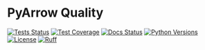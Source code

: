 # PyArrow Quality

[![Tests Status](https://img.shields.io/github/actions/workflow/status/esadek/arrowquality/ci.yml?label=tests)](https://github.com/esadek/arrowquality/actions/workflows/ci.yml)
[![Test Coverage](https://img.shields.io/codecov/c/gh/esadek/arrowquality)](https://codecov.io/gh/esadek/arrowquality)
[![Docs Status](https://img.shields.io/github/actions/workflow/status/esadek/arrowquality/pages%2Fpages-build-deployment?label=docs)](https://github.com/esadek/arrowquality/actions/workflows/pages/pages-build-deployment)
[![Python Versions](https://img.shields.io/badge/python-3.10_%7C_3.11_%7C_3.12_%7C_3.13-blue)](https://www.python.org/downloads)
[![License](https://img.shields.io/github/license/esadek/arrowquality)](LICENSE)
[![Ruff](https://img.shields.io/endpoint?url=https://raw.githubusercontent.com/astral-sh/ruff/main/assets/badge/v2.json)](https://github.com/astral-sh/ruff)
